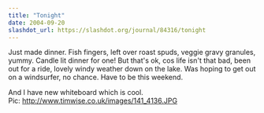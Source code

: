 ```yaml
---
title: "Tonight"
date: 2004-09-20
slashdot_url: https://slashdot.org/journal/84316/tonight
---
```


<p>Just made dinner. Fish fingers, left over roast spuds, veggie gravy granules, yummy. Candle lit dinner for one! But that's ok, cos life isn't that bad, been out for a ride, lovely windy weather down on the lake. Was hoping to get out on a windsurfer, no chance. Have to be this weekend.</p>
<p>And I have new whiteboard which is cool.<br>Pic: <a href="http://www.timwise.co.uk/images/141_4136.JPG">http://www.timwise.co.uk/images/141_4136.JPG</a></p>

